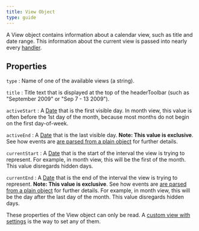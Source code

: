 ```yaml
---
title: View Object
type: guide
---
```


A View object contains information about a calendar view, such as title and date range. This information about the current view is passed into nearly every [handler](handlers).


## Properties

`type`
:   Name of one of the available views (a string).

`title`
:   Title text that is displayed at the top of the headerToolbar (such as "September 2009" or "Sep 7 - 13 2009").

`activeStart`
:   A [Date](date-object) that is the first visible day.
    In month view, this value is often before the 1st day of the month, because most months do not begin on the first day-of-week.

`activeEnd`
:   A [Date](date-object) that is the last visible day. **Note: This value is exclusive**. See how events are [are parsed from a plain object](event-parsing) for further details.

`currentStart`
:   A [Date](date-object) that is the start of the interval the view is trying to represent.
    For example, in month view, this will be the first of the month. This value disregards hidden days.

`currentEnd`
:   A [Date](date-object) that is the end of the interval the view is trying to represent. **Note: This value is exclusive**. See how events are [are parsed from a plain object](event-parsing) for further details.
    For example, in month view, this will be the day after the last day of the month.
    This value disregards hidden days.

These properties of the View object can only be read. A [custom view with settings](custom-view-with-settings) is the way to set any of them.
